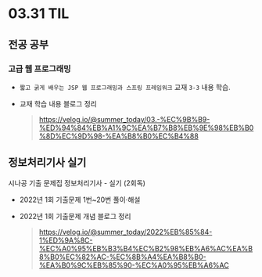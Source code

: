 <h1> 03.31 TIL </h1>

## 전공 공부
###  고급 웹 프로그래밍 
  - `짧고 굵게 배우는 JSP 웹 프로그래밍과 스프링 프레임워크` 교재 `3-3` 내용 학습.

  - 교재 학습 내용 블로그 정리 
     > https://velog.io/@summer_today/03.-%EC%9B%B9-%ED%94%84%EB%A1%9C%EA%B7%B8%EB%9E%98%EB%B0%8D%EC%9D%98-%EA%B8%B0%EC%B4%88


## 정보처리기사 실기

시나공 기출 문제집 정보처리기사 - 실기 (2회독)
  - 2022년 1회 기출문제 1번~20번 풀이·해설

  - 2022년 1회 기출문제 개념 블로그 정리
    > https://velog.io/@summer_today/2022%EB%85%84-1%ED%9A%8C-%EC%A0%95%EB%B3%B4%EC%B2%98%EB%A6%AC%EA%B8%B0%EC%82%AC-%EC%8B%A4%EA%B8%B0-%EA%B0%9C%EB%85%90-%EC%A0%95%EB%A6%AC